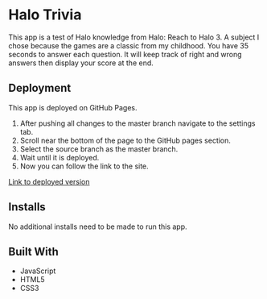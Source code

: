 # Halo Trivia
This app is a test of Halo knowledge from Halo: Reach to Halo 3. A subject I chose because the games are a classic from my childhood. You have 35 seconds to answer each question. It will keep track of right and wrong answers then display your score at the end.

## Deployment 
This app is deployed on GitHub Pages.
1. After pushing all changes to the master branch navigate to the settings tab.
1. Scroll near the bottom of the page to the GitHub pages section.
1. Select the source branch as the master branch.
1. Wait until it is deployed.
1. Now you can follow the link to the site.

[Link to deployed version](https://kailers.github.io/TriviaGame/)

## Installs
No additional installs need to be made to run this app.
## Built With 
* JavaScript
* HTML5
* CSS3

